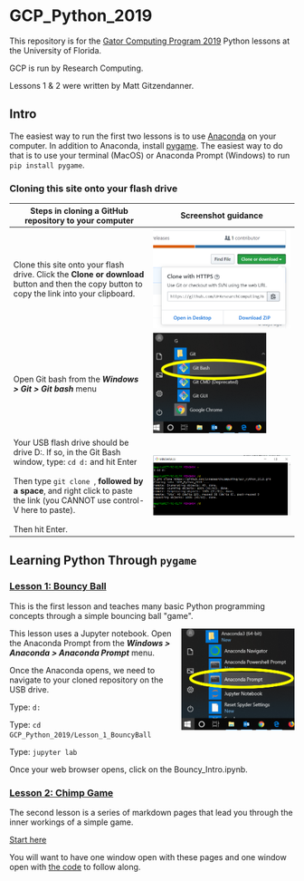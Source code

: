 # GCP_Python_2019

This repository is for the [Gator Computing Program 2019](https://www.rc.ufl.edu/about/gcp/) Python lessons at the University of Florida.

GCP is run by Research Computing.

Lessons 1 & 2 were written by Matt Gitzendanner.

## Intro

The easiest way to run the first two lessons is to use [Anaconda](https://www.anaconda.com/) on your computer. In addition to Anaconda, install [pygame](https://www.pygame.org/). The easiest way to do that is to use your terminal (MacOS) or Anaconda Prompt (Windows) to run `pip install pygame`.

### Cloning this site onto your flash drive

 Steps in cloning a GitHub repository to your computer| Screenshot guidance
-------|-------
Clone this site onto your flash drive. Click the **Clone or download** button and then the copy button to copy the link into your clipboard. | <img alt="Git Clone image" src="assets/notebook_images/Git_clone.png"  width=250>
Open Git bash from the ***Windows > Git > Git bash*** menu | <img alt="Opening Git Bash" src="assets/notebook_images/Git_Bash_Launch.png" width="200">
Your USB flash drive should be drive D:. If so, in the Git Bash window, type: `cd d:` and hit Enter<br><br>Then type `git clone `, **followed by a space**, and right click to paste the link (you CANNOT use control-V here to paste). <br><br>Then hit Enter. | <img alt="Git bash clone screenshot" src="assets/notebook_images/Git_Bash_Clone.png">


## Learning Python Through `pygame`

### [Lesson 1: Bouncy Ball](Lesson_1_BouncyBall/Bouncy_Intro.ipynb) 

This is the first lesson and teaches many basic Python programming concepts through a simple bouncing ball "game". 

<img alt="Launch Anaconda Prompt" src="assets/notebook_images/Anaconda_Prompt_Launch.png" width=200 align="right">This lesson uses a Jupyter notebook. Open the Anaconda Prompt from the ***Windows > Anaconda > Anaconda Prompt*** menu.

Once the Anaconda opens, we need to navigate to your cloned repository on the USB drive.

Type: `d:`

Type: `cd GCP_Python_2019/Lesson_1_BouncyBall`

Type: `jupyter lab`

Once your web browser opens, click on the Bouncy_Intro.ipynb. 

### [Lesson 2: Chimp Game](Lesson_2_Chimp/Readme.md) 
The second lesson is a series of markdown pages that lead you through the inner workings of a simple game.

[Start here](Lesson_2_Chimp/Readme.md) 

You will want to have one window open with these pages and one window open with [the code](Lesson_2_Chimp/chimp.py) to follow along.
